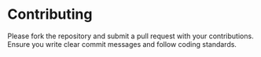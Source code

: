 # Contributing
Please fork the repository and submit a pull request with your contributions. Ensure you write clear commit messages and follow coding standards.
